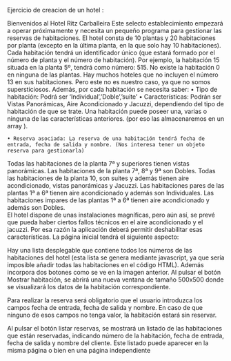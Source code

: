 Ejercicio de creacion de un hotel : 

Bienvenidos al Hotel Ritz Carballeira
Este selecto establecimiento empezará a operar próximamente y necesita un pequeño programa para gestionar las reservas de habitaciones. El hotel consta de 10 plantas y 20 habitaciones por planta (excepto en la última planta, en la que solo hay 10 habitaciones). 
Cada habitación tendrá un identificador único (que estará formado por el número de planta y el número de habitación). Por ejemplo, la habitación 15 situada en la planta 5º, tendrá como número: 515. No existe la habitación 0 en ninguna de las plantas. 
Hay muchos hoteles que no incluyen el número 13 en sus habitaciones. Pero este no es nuestro caso, ya que no somos supersticiosos. Además, por cada habitación se necesita saber: 
    • Tipo de habitación: 
Podrá ser ‘Individual’,’Doble’,’suite’ 
    • Características: 
Podrán ser Vistas Panorámicas, Aire Acondicionado y Jacuzzi, dependiendo del tipo de habitación de que se trate. Una habitación puede poseer una, varias o ninguna de las características anteriores. (por eso las almacenaremos en un array ).

    • Reserva asociada: La reserva de una habitación tendrá fecha de entrada, fecha de salida y nombre. (Nos interesa tener un objeto reserva para gestionarla) 
Todas las habitaciones de la planta 7ª y superiores tienen vistas panorámicas.
Las habitaciones de la planta 7ª, 8ª y 9ª son Dobles. 
Todas las habitaciones de la planta 10, son suites y además tienen aire acondicionado, vistas panorámicas y Jacuzzi.
Las habitaciones pares de las plantas 1ª a 6ª tienen aire acondicionado y además son Individuales. Las habitaciones impares de las plantas 1ª a 6ª tienen aire acondicionado y además son Dobles.  
El hotel dispone de unas instalaciones magníficas, pero aún así, se prevé que pueda haber ciertos fallos técnicos en el aire acondicionado y el jacuzzi. Por esa razón la aplicación deberá permitir deshabilitar esas características. La página inicial tendrá el siguiente aspecto:

Hay una lista desplegable que contiene todos los números de las habitaciones del hotel (esta lista se genera mediante javascript, ya que sería imposible añadir todas las habitaciones en el código HTML). Además incorpora dos botones como se ve en la imagen anterior. Al pulsar el botón Mostrar habitación, se abrirá una nueva ventana de tamaño 500x500 donde se visualizará los datos de la habitación correspondiente.

Para realizar la reserva será obligatorio que el usuario introduzca los campos fecha de entrada, fecha de salida y nombre. En caso de que ninguno de esos campos no tenga valor, la habitación estará sin reservar.

Al pulsar el botón listar reservas, se mostrará un listado de las habitaciones que están reservadas, indicando número de la habitación, fecha de entrada, fecha de salida y nombre del cliente. Este listado puede aparecer en la misma página o bien en una página independiente
